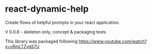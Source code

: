 # react-dynamic-help
Create flows of helpful prompts in your react application.

V 0.0.8 - skeleton only, concept & packaging tests

This library was packaged following https://www.youtube.com/watch?v=vRmLTZyq57U

